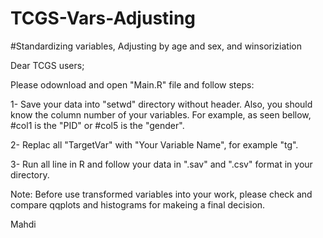 # TCGS-Vars-Adjusting
#Standardizing variables, Adjusting by age and sex, and winsoriziation


Dear TCGS users; 

Please odownload and open "Main.R" file and follow steps: 

1- Save your data into "setwd" directory without header. Also, you should know the column number of your variables. For example, as seen bellow, #col1 is the "PID" or #col5 is the "gender". 

2- Replac all "TargetVar" with "Your Variable Name", for example "tg". 

3- Run all line in R and follow your data in ".sav" and ".csv" format in your directory. 

Note: Before use transformed variables into your work, please check and compare qqplots and histograms for makeing a final decision.

Mahdi
